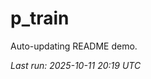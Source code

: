 # p_train

Auto-updating README demo.

<!--START_SECTION:status-->
_Last run: 2025-10-11 20:19 UTC_
<!--END_SECTION:status-->








































































































































































































































































































































































































































































































































































































































































































































































































































































































































































































































































































































































































































